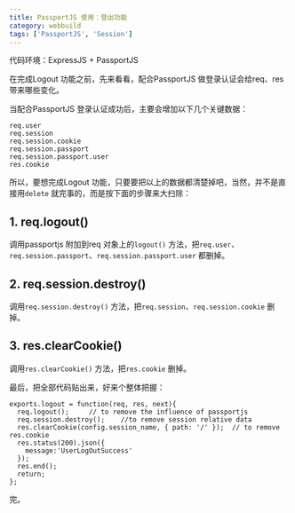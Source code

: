```yaml
---
title: PassportJS 使用：登出功能
category: webbuild
tags: ['PassportJS', 'Session']
---
```



代码环境：ExpressJS + PassportJS

在完成Logout 功能之前，先来看看，配合PassportJS 做登录认证会给req、res 带来哪些变化。

当配合PassportJS 登录认证成功后，主要会增加以下几个关键数据：
	
	req.user
	req.session
	req.session.cookie
	req.session.passport
	req.session.passport.user
	res.cookie
	
所以，要想完成Logout 功能，只要要把以上的数据都清楚掉吧，当然，并不是直接用`delete` 就完事的，而是按下面的步骤来大扫除：

## 1. req.logout()
调用passportjs 附加到req 对象上的`logout()` 方法，把`req.user`、`req.session.passport`、`req.session.passport.user` 都删掉。

## 2. req.session.destroy()
调用`req.session.destroy()` 方法，把`req.session`、`req.session.cookie` 删掉。

## 3. res.clearCookie()
调用`res.clearCookie()` 方法，把`res.cookie` 删掉。

<!--more-->
最后，把全部代码贴出来，好来个整体把握：

	exports.logout = function(req, res, next){
  	  req.logout();		// to remove the influence of passportjs
  	  req.session.destroy();	//to remove session relative data
  	  res.clearCookie(config.session_name, { path: '/' });	// to remove res.cookie
  	  res.status(200).json({
    	message:'UserLogOutSuccess'
  	  });
  	  res.end();
  	  return;
	};
	
完。